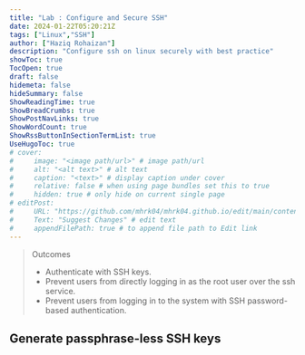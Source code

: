 ```yaml
---
title: "Lab : Configure and Secure SSH"
date: 2024-01-22T05:20:21Z
tags: ["Linux","SSH"]
author: ["Haziq Rohaizan"]
description: "Configure ssh on linux securely with best practice"
showToc: true
TocOpen: true
draft: false
hidemeta: false
hideSummary: false
ShowReadingTime: true
ShowBreadCrumbs: true
ShowPostNavLinks: true
ShowWordCount: true
ShowRssButtonInSectionTermList: true
UseHugoToc: true
# cover:
#     image: "<image path/url>" # image path/url
#     alt: "<alt text>" # alt text
#     caption: "<text>" # display caption under cover
#     relative: false # when using page bundles set this to true
#     hidden: true # only hide on current single page
# editPost:
#     URL: "https://github.com/mhrk04/mhrk04.github.io/edit/main/content/"
#     Text: "Suggest Changes" # edit text
#     appendFilePath: true # to append file path to Edit link
---
```


> Outcomes
>- Authenticate with SSH keys.
> - Prevent users from directly logging in as the root user over the ssh service.
> - Prevent users from logging in to the system with SSH password-based authentication.


## Generate passphrase-less SSH keys 